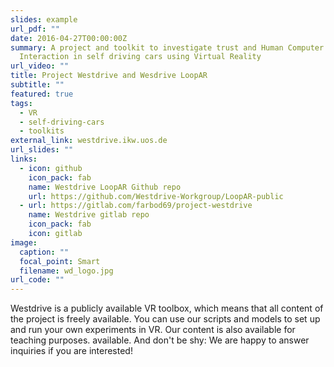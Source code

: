```yaml
---
slides: example
url_pdf: ""
date: 2016-04-27T00:00:00Z
summary: A project and toolkit to investigate trust and Human Computer
  Interaction in self driving cars using Virtual Reality
url_video: ""
title: Project Westdrive and Wesdrive LoopAR
subtitle: ""
featured: true
tags:
  - VR
  - self-driving-cars
  - toolkits
external_link: westdrive.ikw.uos.de
url_slides: ""
links:
  - icon: github
    icon_pack: fab
    name: Westdrive LoopAR Github repo
    url: https://github.com/Westdrive-Workgroup/LoopAR-public
  - url: https://gitlab.com/farbod69/project-westdrive
    name: Westdrive gitlab repo
    icon_pack: fab
    icon: gitlab
image:
  caption: ""
  focal_point: Smart
  filename: wd_logo.jpg
url_code: ""
---
```

Westdrive is a publicly available VR toolbox, which means that all content of the project is freely available. You can use our scripts and models to set up and run your own experiments in VR. Our content is also available for teaching purposes. available. And don't be shy: We are happy to answer inquiries if you are interested!
